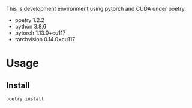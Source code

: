 This is development environment using pytorch and CUDA under poetry.

- poetry 1.2.2
- python 3.8.6
- pytorch 1.13.0+cu117
- torchvision 0.14.0+cu117

# Usage

## Install

```
poetry install
```

